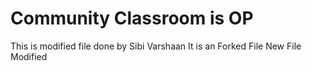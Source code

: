 # Community Classroom is OP
This is modified file done by Sibi Varshaan
It is an Forked File
New File Modified

